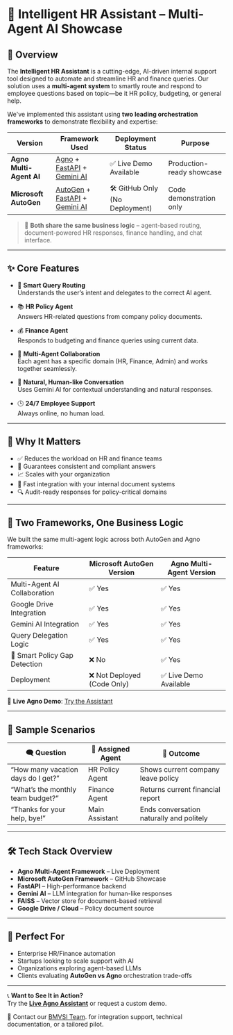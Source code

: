 # 🤖 Intelligent HR Assistant – Multi-Agent AI Showcase

## 📌 Overview

The **Intelligent HR Assistant** is a cutting-edge, AI-driven internal support tool designed to automate and streamline HR and finance queries. Our solution uses a **multi-agent system** to smartly route and respond to employee questions based on topic—be it HR policy, budgeting, or general help.

We've implemented this assistant using **two leading orchestration frameworks** to demonstrate flexibility and expertise:

| Version                 | Framework Used           | Deployment Status       | Purpose                  |
|-------------------------|---------------------------|--------------------------|---------------------------|
| **Agno Multi-Agent AI** | [Agno](https://docs.agno.io/) + [FastAPI](https://fastapi.tiangolo.com/) + [Gemini AI](https://deepmind.google/technologies/gemini/) | ✅ Live Demo Available | Production-ready showcase |
| **Microsoft AutoGen**   | [AutoGen](https://microsoft.github.io/autogen/stable/) + [FastAPI](https://fastapi.tiangolo.com/) + [Gemini AI](https://deepmind.google/technologies/gemini/) | 🛠️ GitHub Only (No Deployment) | Code demonstration only   |

> 🔄 **Both share the same business logic** – agent-based routing, document-powered HR responses, finance handling, and chat interface.

---

## ✨ Core Features

- 🧠 **Smart Query Routing**  
  Understands the user’s intent and delegates to the correct AI agent.

- 📚 **HR Policy Agent**  
  Answers HR-related questions from company policy documents.

- 💰 **Finance Agent**  
  Responds to budgeting and finance queries using current data.

- 🔄 **Multi-Agent Collaboration**  
  Each agent has a specific domain (HR, Finance, Admin) and works together seamlessly.

- 💬 **Natural, Human-like Conversation**  
  Uses Gemini AI for contextual understanding and natural responses.

- 🕒 **24/7 Employee Support**  
  Always online, no human load.

---

## 🚀 Why It Matters

- ✅ Reduces the workload on HR and finance teams  
- 🧾 Guarantees consistent and compliant answers  
- 📈 Scales with your organization  
- 🔌 Fast integration with your internal document systems  
- 🔍 Audit-ready responses for policy-critical domains

---

## 🧠 Two Frameworks, One Business Logic

We built the same multi-agent logic across both AutoGen and Agno frameworks:

| Feature                          | Microsoft AutoGen Version | Agno Multi-Agent Version |
|----------------------------------|----------------------------|---------------------------|
| Multi-Agent AI Collaboration     | ✅ Yes                     | ✅ Yes                    |
| Google Drive Integration         | ✅ Yes                     | ✅ Yes                    |
| Gemini AI Integration            | ✅ Yes                     | ✅ Yes                    |
| Query Delegation Logic           | ✅ Yes                     | ✅ Yes                    |
| 🧠 Smart Policy Gap Detection     | ❌ No                      | ✅ Yes                    |
| Deployment                       | ❌ Not Deployed (Code Only) | ✅ Live Demo Available    |

🔗 **Live Agno Demo**: [Try the Assistant](https://your-live-link.com)

---

## 💼 Sample Scenarios

| 🗨️ Question                           | 🤝 Assigned Agent    | 🧾 Outcome                                 |
|--------------------------------------|----------------------|--------------------------------------------|
| “How many vacation days do I get?”   | HR Policy Agent      | Shows current company leave policy         |
| “What’s the monthly team budget?”    | Finance Agent        | Returns current financial report           |
| “Thanks for your help, bye!”         | Main Assistant       | Ends conversation naturally and politely   |

---

## 🛠️ Tech Stack Overview

- **Agno Multi-Agent Framework** – Live Deployment  
- **Microsoft AutoGen Framework** – GitHub Showcase  
- **FastAPI** – High-performance backend  
- **Gemini AI** – LLM integration for human-like responses  
- **FAISS** – Vector store for document-based retrieval  
- **Google Drive / Cloud** – Policy document source

---

## 🎯 Perfect For

- Enterprise HR/Finance automation  
- Startups looking to scale support with AI  
- Organizations exploring agent-based LLMs  
- Clients evaluating **AutoGen vs Agno** orchestration trade-offs

---

📞 **Want to See It in Action?**  
Try the [**Live Agno Assistant**](https://your-live-link.com) or request a custom demo.

📧 Contact our [BMVSI Team](https://systemintegration.in/contact-us/). for integration support, technical documentation, or a tailored pilot.